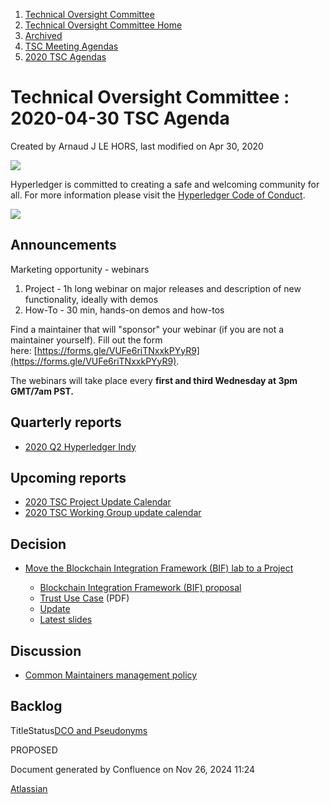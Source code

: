 1. [Technical Oversight Committee](index.html)
2. [Technical Oversight Committee Home](Technical-Oversight-Committee-Home_21430274.html)
3. [Archived](Archived_21447696.html)
4. [TSC Meeting Agendas](TSC-Meeting-Agendas_21448768.html)
5. [2020 TSC Agendas](2020-TSC-Agendas_21449891.html)

# Technical Oversight Committee : 2020-04-30 TSC Agenda

Created by Arnaud J LE HORS, last modified on Apr 30, 2020

![](https://wiki.hyperledger.org/download/attachments/2392771/welcome.png?version=2&modificationDate=1572450107000&api=v2)

Hyperledger is committed to creating a safe and welcoming community for all. For more information please visit the [Hyperledger Code of Conduct](https://lf-hyperledger.atlassian.net/wiki/spaces/HYP/pages/19595281/Hyperledger+Code+of+Conduct).

![](https://wiki.hyperledger.org/download/attachments/29034696/Antitrustnotice.png?version=1&modificationDate=1581695654000&api=v2)

## Announcements

Marketing opportunity - webinars

1. Project - 1h long webinar on major releases and description of new functionality, ideally with demos
2. How-To - 30 min, hands-on demos and how-tos

Find a maintainer that will "sponsor" your webinar (if you are not a maintainer yourself). Fill out the form here: [https://forms.gle/VUFe6riTNxxkPYyR9](https://forms.gle/VUFe6riTNxxkPYyR9).

The webinars will take place every **first and third Wednesday at 3pm GMT/7am PST.**

## Quarterly reports

- [2020 Q2 Hyperledger Indy](2020-Q2-Hyperledger-Indy_21439290.html)

## Upcoming reports

- [2020 TSC Project Update Calendar](https://lf-hyperledger.atlassian.net/wiki/display/TSC/2020+TSC+Project+Update+Calendar)
- [2020 TSC Working Group update calendar](https://lf-hyperledger.atlassian.net/wiki/display/TSC/2020+TSC+Working+Group+update+calendar)

## Decision

- [Move the Blockchain Integration Framework (BIF) lab to a Project](21439256.html)
  
  - [Blockchain Integration Framework (BIF) proposal](https://docs.google.com/document/d/1kxylkfVKG_zdNfuzhrmhnYAM_eROwLsoLgIp3XjKNr0/edit)
  - [Trust Use Case](https://lists.hyperledger.org/g/tsc/attachment/2977/1/TrustUsecase20200421.pdf) (PDF)
  - [Update](https://lists.hyperledger.org/g/tsc/message/2981)
  - [Latest slides](https://lists.hyperledger.org/g/tsc/message/2983)

## Discussion

- [Common Maintainers management policy](Common-Maintainers-management-policy_21439270.html)

## Backlog

TitleStatus[DCO and Pseudonyms](/wiki/spaces/TSC/pages/21430435/DCO+and+Pseudonyms)

PROPOSED 

Document generated by Confluence on Nov 26, 2024 11:24

[Atlassian](http://www.atlassian.com/)
